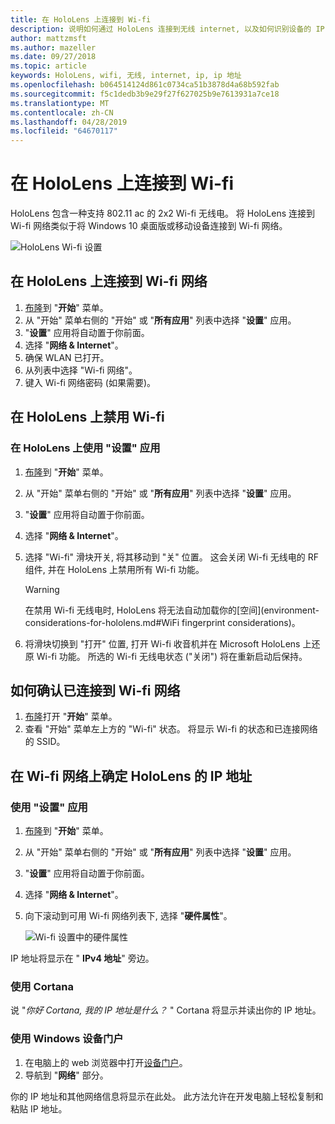 ```yaml
---
title: 在 HoloLens 上连接到 Wi-fi
description: 说明如何通过 HoloLens 连接到无线 internet, 以及如何识别设备的 IP 地址。
author: mattzmsft
ms.author: mazeller
ms.date: 09/27/2018
ms.topic: article
keywords: HoloLens, wifi, 无线, internet, ip, ip 地址
ms.openlocfilehash: b064514124d861c0734ca51b3878d4a68b592fab
ms.sourcegitcommit: f5c1dedb3b9e29f27f627025b9e7613931a7ce18
ms.translationtype: MT
ms.contentlocale: zh-CN
ms.lasthandoff: 04/28/2019
ms.locfileid: "64670117"
---
```

# <a name="connecting-to-wi-fi-on-hololens"></a>在 HoloLens 上连接到 Wi-fi

HoloLens 包含一种支持 802.11 ac 的 2x2 Wi-fi 无线电。 将 HoloLens 连接到 Wi-fi 网络类似于将 Windows 10 桌面版或移动设备连接到 Wi-fi 网络。

![HoloLens Wi-fi 设置](images/wifi-hololens-600px.jpg)

## <a name="connecting-to-a-wi-fi-network-on-hololens"></a>在 HoloLens 上连接到 Wi-fi 网络

1. [布隆](gestures.md#bloom)到 "**开始**" 菜单。
2. 从 "开始" 菜单右侧的 "开始" 或 "**所有应用**" 列表中选择 "**设置**" 应用。
3. "**设置**" 应用将自动置于你前面。
4. 选择 "**网络 & Internet**"。
5. 确保 WLAN 已打开。
6. 从列表中选择 "Wi-fi 网络"。
7. 键入 Wi-fi 网络密码 (如果需要)。

## <a name="disabling-wi-fi-on-hololens"></a>在 HoloLens 上禁用 Wi-fi

### <a name="using-the-settings-app-on-hololens"></a>在 HoloLens 上使用 "设置" 应用

1. [布隆](gestures.md#bloom)到 "**开始**" 菜单。
2. 从 "开始" 菜单右侧的 "开始" 或 "**所有应用**" 列表中选择 "**设置**" 应用。
3. "**设置**" 应用将自动置于你前面。
4. 选择 "**网络 & Internet**"。
5. 选择 "Wi-fi" 滑块开关, 将其移动到 "关" 位置。 这会关闭 Wi-fi 无线电的 RF 组件, 并在 HoloLens 上禁用所有 Wi-fi 功能。 

    >[!WARNING]
    >在禁用 Wi-fi 无线电时, HoloLens 将无法自动加载你的[空间](environment-considerations-for-hololens.md#WiFi fingerprint considerations)。
    
6. 将滑块切换到 "打开" 位置, 打开 Wi-fi 收音机并在 Microsoft HoloLens 上还原 Wi-fi 功能。 所选的 Wi-fi 无线电状态 ("关闭") 将在重新启动后保持。

## <a name="how-to-confirm-you-are-connected-to-a-wi-fi-network"></a>如何确认已连接到 Wi-fi 网络

1. [布隆](gestures.md#bloom)打开 "**开始**" 菜单。
2. 查看 "开始" 菜单左上方的 "Wi-fi" 状态。 将显示 Wi-fi 的状态和已连接网络的 SSID。

## <a name="identifying-the-ip-address-of-your-hololens-on-the-wi-fi-network"></a>在 Wi-fi 网络上确定 HoloLens 的 IP 地址

### <a name="using-the-settings-app"></a>使用 "设置" 应用

1. [布隆](gestures.md#bloom)到 "**开始**" 菜单。
2. 从 "开始" 菜单右侧的 "开始" 或 "**所有应用**" 列表中选择 "**设置**" 应用。
3. "**设置**" 应用将自动置于你前面。
4. 选择 "**网络 & Internet**"。
5. 向下滚动到可用 Wi-fi 网络列表下, 选择 "**硬件属性**"。

    ![Wi-fi 设置中的硬件属性](images/wifi-hololens-hwdetails.jpg)

IP 地址将显示在 " **IPv4 地址**" 旁边。

### <a name="using-cortana"></a>使用 Cortana

说 "*你好 Cortana, 我的 IP 地址是什么？* " Cortana 将显示并读出你的 IP 地址。

### <a name="using-windows-device-portal"></a>使用 Windows 设备门户

1. 在电脑上的 web 浏览器中打开[设备门户](using-the-windows-device-portal.md#networking)。
2. 导航到 "**网络**" 部分。

你的 IP 地址和其他网络信息将显示在此处。 此方法允许在开发电脑上轻松复制和粘贴 IP 地址。
